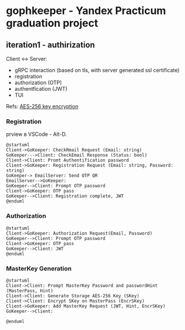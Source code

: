 # gophkeeper - Yandex Practicum graduation project

## iteration1 - authirization

Client <-> Server:
- gRPC interaction  (based on tls, with server generated ssl certificate)
- registration
- authorization (OTP)
- authentfication (JWT)
- TUI

Refs:
[AES-256 key encryption](https://github.com/andrewromanenco/gcrypt)

### Registration

prview в VSCode - Alt-D.

```plantuml
@startuml
Client->GoKeeper: CheckRmail Request (Email: string)
GoKeeper--->Client: CheckEmail Response (Status: bool)
Client->Client: Promt Authentification password
Client->GoKeeper: Registration Request (Email: string, Password: string)
GoKeeper-> EmailServer: Send OTP QR
EmailServer-->GoKeeper:
GoKeeper-->Client: Prompt OTP password
Client->GoKeeper: OTP pass
GoKeeper-->Client: Registration complete, JWT
@enduml
```


### Authorization
```plantuml
@startuml
Client->GoKeeper: Authorization Request(Email, Password)
GoKeeper-->Client: Prompt OTP password
Client->GoKeeper: OTP pass
GoKeeper-->Client: JWT
@enduml
```


### MasterKey Generation
```plantuml
@startuml
Client->Client: Prompt MasterKey Password and passwordHint (MasterPass, Hint)
Client->Client: Generate Storage AES-256 Key (SKey)
Client->Client: Encrypt SKey on MasterPass (EncrSKey)
Client->GoKeeper: Add MasterKey Request (JWT, Hint, EncrSKey)
GoKeeper-->Client: 

@enduml
```


